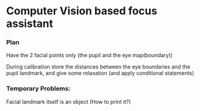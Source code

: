 # Computer Vision based focus assistant

### Plan
Have the 2 facial points only (the pupil and the eye map(boundary))

During calibration store the distances between the eye boundaries and the pupil landmark, and give some relaxation (and apply conditional statements)


### Temporary Problems:

Facial landmark itself is an object (How to print it?)
